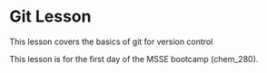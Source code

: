 # Git Lesson

This lesson covers the basics of git for version control

This lesson is for the first day of the MSSE bootcamp (chem_280).
